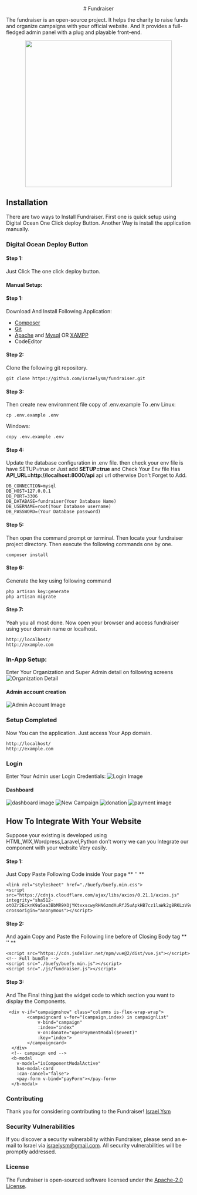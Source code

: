 
<p align="center">
# Fundraiser
</p>
The fundraiser is an open-source project. It helps the charity to raise funds and organize campaigns with your official website. And It provides a full-fledged admin panel with a plug and playable front-end.
<p align="center">
<img src="https://nanotricks.in/fundraiser/fundraiserlogo.png" width="400">
</p>

## Installation
There are two ways to Install Fundraiser. First one is quick setup using Digital Ocean One Click deploy Button. Another Way is install the application manually.   
### Digital Ocean Deploy Button
#### Step 1: 
Just Click The one click deploy button. 
#### Manual Setup:
#### Step 1:
Download And Install Following Application:

 - [Composer](https://getcomposer.org/)
 - [Git](https://git-scm.com/)
 - [Apache](https://httpd.apache.org/download.cgi) and [Mysql](https://www.mysql.com/downloads/) OR [XAMPP](https://www.apachefriends.org/download.html)
 - CodeEditor

#### Step 2:
Clone the following git repository.

    git clone https://github.com/israelysm/fundraiser.git
#### Step 3:
Then create new environment file copy of .env.example To .env
Linux:

    cp .env.example .env
 Windows:

    copy .env.example .env

#### Step 4:
Update the database configuration in .env file. then check your env file is have SETUP=true or Just add **SETUP=true**
and Check Your Env file Has **API_URL=http://localhost:8000/api** api url otherwise Don't Forget to Add.

    DB_CONNECTION=mysql
    DB_HOST=127.0.0.1
    DB_PORT=3306
    DB_DATABASE=fundraiser(Your Database Name)
    DB_USERNAME=root(Your Database username)
    DB_PASSWORD=(Your Database password)

#### Step 5:
Then open the command prompt or terminal. Then locate your fundraiser project directory. Then execute the following commands one by one.

    composer install

#### Step 6:
Generate the key using following command

    php artisan key:generate
    php artisan migrate

#### Step 7:
Yeah you all most done. Now open your browser and access fundraiser using your domain name or localhost.

    http://localhost/
    http://example.com
### In-App Setup:
Enter Your Organization and Super Admin detail on following screens
![Organization Detail](https://nanotricks.in/fundraiser/setup2.JPG)
#### Admin account creation
![Admin Account Image](https://nanotricks.in/fundraiser/setup3.JPG)
### Setup Completed
Now You can the application. Just access Your App domain. 

    http://localhost/
    http://example.com
### Login
Enter Your Admin user Login Credentials:
![Login Image](https://nanotricks.in/fundraiser/login.JPG)
#### Dashboard
![dashboard image](https://nanotricks.in/fundraiser/campaign.JPG)
![New Campaign](https://nanotricks.in/fundraiser/newcampaign.JPG)
![donation](https://nanotricks.in/fundraiser/donation.JPG)
![payment image](https://nanotricks.in/fundraiser/payment.JPG)

## How To Integrate With Your Website
Suppose your existing is developed using HTML,WIX,Wordpress,Laravel,Python don’t worry we can you Integrate our component with your website Very easily.

#### Step 1:
Just Copy Paste Following Code inside Your page ** '<head>' **

    <link rel="stylesheet" href="./buefy/buefy.min.css">
    <script src="https://cdnjs.cloudflare.com/ajax/libs/axios/0.21.1/axios.js" integrity="sha512-otOZr2EcknK9a5aa3BbMR9XOjYKtxxscwyRHN6zmdXuRfJ5uApkHB7cz1laWk2g8RKLzV9qv/fl3RPwfCuoxHQ==" crossorigin="anonymous"></script>

#### Step 2:

And again Copy and Paste the Following line before of Closing Body tag ** '</body>' **

    <script src="https://cdn.jsdelivr.net/npm/vue@2/dist/vue.js"></script>
    <!-- Full bundle -->
    <script src="./buefy/buefy.min.js"></script>
    <script src="./js/fundraiser.js"></script>

#### Step 3:
And The Final thing just the widget code to which section you want to display the Components.

     <div v-if="campaignshow" class="columns is-flex-wrap-wrap">
            <campaigncard v-for="(campaign,index) in campaignlist"
                v-bind="campaign"
                :index="index"
                v-on:donate="openPaymentModal($event)"
                :key="index">
            </campaigncard>
      </div>
      <!-- campaign end -->
      <b-modal 
        v-model="isComponentModalActive"
        has-modal-card
        :can-cancel="false">
        <pay-form v-bind="payForm"></pay-form>
      </b-modal>



### Contributing

Thank you for considering contributing to the Fundraiser! [Israel Ysm](mailto:israelysm@gmail.com.com?subject=fundraiser)


### Security Vulnerabilities

If you discover a security vulnerability within Fundraiser, please send an e-mail to Israel via [israelysm@gmail.com](mailto:israelysm@gmail.com.com). All security vulnerabilities will be promptly addressed.

### License

The Fundraiser is open-sourced software licensed under the [Apache-2.0 License](https://github.com/israelysm/fundraiser/blob/main/LICENSE).

